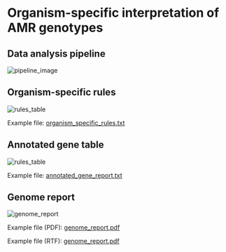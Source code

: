 # Organism-specific interpretation of AMR genotypes

## Data analysis pipeline
![pipeline_image](https://github.com/katholt/orgspecAMR/blob/main/pipeline.png?raw=true)

## Organism-specific rules
![rules_table](https://github.com/katholt/orgspecAMR/blob/main/organism_specific_rules.png?raw=true)

Example file: [organism_specific_rules.txt](https://github.com/katholt/orgspecAMR/blob/main/organism_specific_rules.txt)

## Annotated gene table
![rules_table](https://github.com/katholt/orgspecAMR/blob/main/annotated_gene_report.png?raw=true)

Example file: [annotated_gene_report.txt](https://github.com/katholt/orgspecAMR/blob/main/annotated_gene_report.txt)

## Genome report
![genome_report](https://github.com/katholt/orgspecAMR/blob/main/genome_report.png?raw=true)

Example file (PDF): [genome_report.pdf](https://github.com/katholt/orgspecAMR/blob/main/genome_report.pdf)

Example file (RTF): [genome_report.pdf](https://github.com/katholt/orgspecAMR/blob/main/genome_report.rtf)

